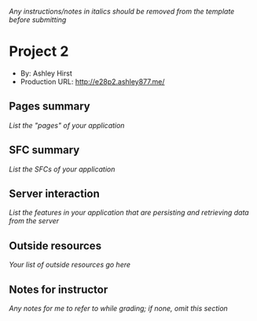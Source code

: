 _Any instructions/notes in italics should be removed from the template before submitting_

# Project 2

- By: Ashley Hirst
- Production URL: <http://e28p2.ashley877.me/>

## Pages summary

_List the "pages" of your application_

## SFC summary

_List the SFCs of your application_

## Server interaction

_List the features in your application that are persisting and retrieving data from the server_

## Outside resources

_Your list of outside resources go here_

## Notes for instructor

_Any notes for me to refer to while grading; if none, omit this section_
